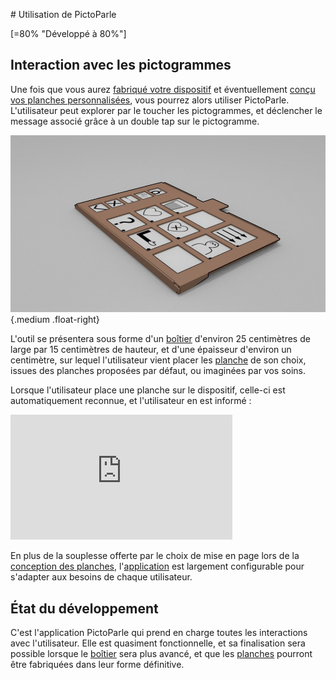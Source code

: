 # Utilisation de PictoParle

[=80% "Développé à 80%"]

## Interaction avec les pictogrammes

Une fois que vous aurez [fabriqué votre dispositif](fabrication.md) et éventuellement [conçu vos planches personnalisées](conception-planches.md), vous pourrez alors utiliser PictoParle. L'utilisateur peut explorer par le toucher les pictogrammes, et déclencher le message associé grâce à un double tap sur le pictogramme.


![boîtier fermé](img/boitier-3d-ferme.jpg){.medium .float-right}

L'outil se présentera sous forme d'un [boîtier](materiel.md) d'environ 25 centimètres de large par 15 centimètres de hauteur, et d'une épaisseur d'environ un centimètre, sur lequel l'utilisateur vient placer les [planche](planches.md) de son choix, issues des planches proposées par défaut, ou imaginées par vos soins.

Lorsque l'utilisateur place une planche sur le dispositif, celle-ci est automatiquement reconnue, et l'utilisateur en est informé :

<div class="center"><iframe width="355" height="200" src="https://www.youtube.com/embed/R68Y2XyMYhA" frameborder="0" allow="accelerometer; autoplay; encrypted-media; gyroscope; picture-in-picture" allowfullscreen></iframe></div>

En plus de la souplesse offerte par le choix de mise en page lors de la [conception des planches](conception-planches.md), l'[application](logiciel.md) est largement configurable pour s'adapter aux besoins de chaque utilisateur.

## État du développement


C'est l'application PictoParle qui prend en charge toutes les interactions avec l'utilisateur. Elle est quasiment fonctionnelle, et sa finalisation sera possible 
lorsque le [boîtier](fabrication.md) sera plus avancé, et que les [planches](conception-planches.md) pourront être fabriquées dans leur forme définitive.




